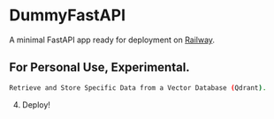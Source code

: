 # DummyFastAPI

A minimal FastAPI app ready for deployment on [Railway](https://railway.app/).

## For Personal Use, Experimental. 

```sh
Retrieve and Store Specific Data from a Vector Database (Qdrant). 
```

4. Deploy!
